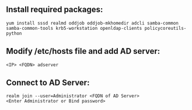 ## Install required packages:
```
yum install sssd realmd oddjob oddjob-mkhomedir adcli samba-common samba-common-tools krb5-workstation openldap-clients policycoreutils-python
```

## Modify /etc/hosts file and add AD server:
```
<IP> <FQDN> adserver
```

## Connect to AD Server:
```
realm join --user=Administrator <FQDN of AD Server> 
<Enter Administrator or Bind password>
```
